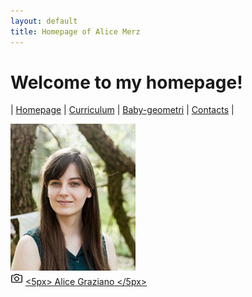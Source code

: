 ```yaml
---
layout: default
title: Homepage of Alice Merz
---
```

# Welcome to my homepage!
| [Homepage](./index.html) | [Curriculum](./curriculum.html)    | [Baby-geometri](./babygeometri.html) | [Contacts](./contacts.html) |

<img src="fotocv.jpeg" alt="me" width="200"/> <br>
<img src="camera1600.png" width="20"/> <a href="http://alice-graziano.com" target="_blank"> <5px> Alice Graziano </5px></a> 






